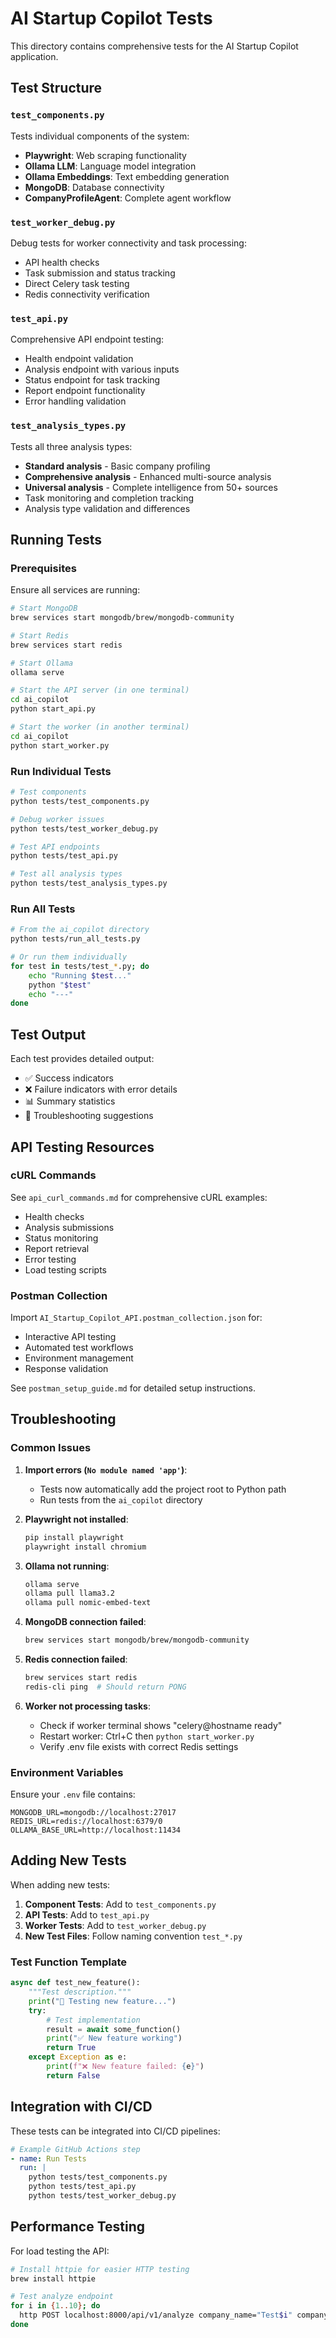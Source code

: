 # AI Startup Copilot Tests

This directory contains comprehensive tests for the AI Startup Copilot application.

## Test Structure

### `test_components.py`
Tests individual components of the system:
- **Playwright**: Web scraping functionality
- **Ollama LLM**: Language model integration  
- **Ollama Embeddings**: Text embedding generation
- **MongoDB**: Database connectivity
- **CompanyProfileAgent**: Complete agent workflow

### `test_worker_debug.py`
Debug tests for worker connectivity and task processing:
- API health checks
- Task submission and status tracking
- Direct Celery task testing
- Redis connectivity verification

### `test_api.py`
Comprehensive API endpoint testing:
- Health endpoint validation
- Analysis endpoint with various inputs
- Status endpoint for task tracking
- Report endpoint functionality
- Error handling validation

### `test_analysis_types.py`
Tests all three analysis types:
- **Standard analysis** - Basic company profiling
- **Comprehensive analysis** - Enhanced multi-source analysis
- **Universal analysis** - Complete intelligence from 50+ sources
- Task monitoring and completion tracking
- Analysis type validation and differences

## Running Tests

### Prerequisites
Ensure all services are running:
```bash
# Start MongoDB
brew services start mongodb/brew/mongodb-community

# Start Redis
brew services start redis

# Start Ollama
ollama serve

# Start the API server (in one terminal)
cd ai_copilot
python start_api.py

# Start the worker (in another terminal)  
cd ai_copilot
python start_worker.py
```

### Run Individual Tests

```bash
# Test components
python tests/test_components.py

# Debug worker issues
python tests/test_worker_debug.py

# Test API endpoints
python tests/test_api.py

# Test all analysis types
python tests/test_analysis_types.py
```

### Run All Tests

```bash
# From the ai_copilot directory
python tests/run_all_tests.py

# Or run them individually
for test in tests/test_*.py; do
    echo "Running $test..."
    python "$test"
    echo "---"
done
```

## Test Output

Each test provides detailed output:
- ✅ Success indicators
- ❌ Failure indicators with error details
- 📊 Summary statistics
- 🔧 Troubleshooting suggestions

## API Testing Resources

### cURL Commands
See `api_curl_commands.md` for comprehensive cURL examples:
- Health checks
- Analysis submissions
- Status monitoring
- Report retrieval
- Error testing
- Load testing scripts

### Postman Collection
Import `AI_Startup_Copilot_API.postman_collection.json` for:
- Interactive API testing
- Automated test workflows
- Environment management
- Response validation

See `postman_setup_guide.md` for detailed setup instructions.

## Troubleshooting

### Common Issues

1. **Import errors (`No module named 'app'`)**:
   - Tests now automatically add the project root to Python path
   - Run tests from the `ai_copilot` directory

2. **Playwright not installed**:
   ```bash
   pip install playwright
   playwright install chromium
   ```

3. **Ollama not running**:
   ```bash
   ollama serve
   ollama pull llama3.2
   ollama pull nomic-embed-text
   ```

4. **MongoDB connection failed**:
   ```bash
   brew services start mongodb/brew/mongodb-community
   ```

5. **Redis connection failed**:
   ```bash
   brew services start redis
   redis-cli ping  # Should return PONG
   ```

6. **Worker not processing tasks**:
   - Check if worker terminal shows "celery@hostname ready"
   - Restart worker: Ctrl+C then `python start_worker.py`
   - Verify .env file exists with correct Redis settings

### Environment Variables

Ensure your `.env` file contains:
```env
MONGODB_URL=mongodb://localhost:27017
REDIS_URL=redis://localhost:6379/0
OLLAMA_BASE_URL=http://localhost:11434
```

## Adding New Tests

When adding new tests:

1. **Component Tests**: Add to `test_components.py`
2. **API Tests**: Add to `test_api.py` 
3. **Worker Tests**: Add to `test_worker_debug.py`
4. **New Test Files**: Follow naming convention `test_*.py`

### Test Function Template

```python
async def test_new_feature():
    """Test description."""
    print("🔧 Testing new feature...")
    try:
        # Test implementation
        result = await some_function()
        print("✅ New feature working")
        return True
    except Exception as e:
        print(f"❌ New feature failed: {e}")
        return False
```

## Integration with CI/CD

These tests can be integrated into CI/CD pipelines:

```yaml
# Example GitHub Actions step
- name: Run Tests
  run: |
    python tests/test_components.py
    python tests/test_api.py
    python tests/test_worker_debug.py
```

## Performance Testing

For load testing the API:
```bash
# Install httpie for easier HTTP testing
brew install httpie

# Test analyze endpoint
for i in {1..10}; do
  http POST localhost:8000/api/v1/analyze company_name="Test$i" company_url="https://example$i.com" &
done
```
